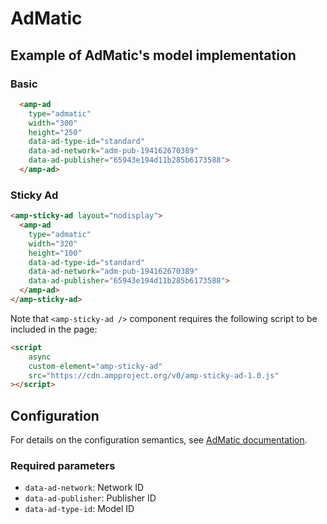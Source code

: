# AdMatic

## Example of AdMatic's model implementation

### Basic

```html
  <amp-ad
    type="admatic"
    width="300"
    height="250"
    data-ad-type-id="standard"
    data-ad-network="adm-pub-194162670389"
    data-ad-publisher="65943e194d11b285b6173588">
  </amp-ad>
```

### Sticky Ad

```html
<amp-sticky-ad layout="nodisplay">
  <amp-ad
    type="admatic"
    width="320"
    height="100"
    data-ad-type-id="standard"
    data-ad-network="adm-pub-194162670389"
    data-ad-publisher="65943e194d11b285b6173588">
  </amp-ad>
</amp-sticky-ad>
```

Note that `<amp-sticky-ad />` component requires the following script to be included in the page:

```html
<script
    async
    custom-element="amp-sticky-ad"
    src="https://cdn.ampproject.org/v0/amp-sticky-ad-1.0.js"
></script>
```

## Configuration

For details on the configuration semantics, see [AdMatic documentation](https://www.admatic.com.tr/).

### Required parameters

-   `data-ad-network`: Network ID
-   `data-ad-publisher`: Publisher ID
-   `data-ad-type-id`: Model ID
